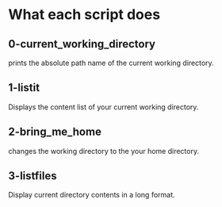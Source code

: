 # What each script does #

## 0-current_working_directory  ##

prints the absolute path name of the current working directory.


## 1-listit  ##

Displays the content list of your current working directory.


## 2-bring_me_home ##

changes the working directory to the your home directory.


## 3-listfiles ##

Display current directory contents in a long format.


